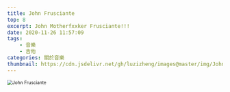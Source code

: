 ```yaml
---
title: John Frusciante
top: 8
excerpt: John Motherfxxker Frusciante!!!
date: 2020-11-26 11:57:09
tags: 
    - 音樂
    - 吉他
categories: 關於音樂
thumbnail: https://cdn.jsdelivr.net/gh/luzizheng/images@master/img/John_frusciante_hills_observatory_press_pic_aura_t-09.jpeg
---
```

<!-- more -->
<img src="https://cdn.jsdelivr.net/gh/luzizheng/images@master/img/John-Frusciante-scaled.jpeg" alt="John Frusciante" style="zoom:75%;" />

